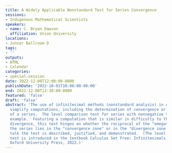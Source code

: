 ```yaml
---
title: A Widely Applicable Nonstandard Test for Series Convergence
sessions:
- Indigenous Mathematical Scientists
speakers:
- name: C. Bryan Dawson
  affiliation: Union University
locations:
- Junior Ballroom D
tags:
- ''
outputs:
- HTML
- Calendar
categories:
- special-session
date: 2022-12-08T12:00:00-0800
publishDate: '2022-10-01T10:00:00-08:00'
end: 2022-12-08T12:30:00-0800
featured: 'false'
draft: 'false'
abstract: 'The use of infinitesimal methods (nonstandard analysis) in calculus can
  simplify computations, including the determination of convergence or divergence
  of a series.  The level comparison test for series with nonnegative terms is an
  example.  Featuring a computation that is similar in difficulty to the test for
  divergence, this test hinges on whether the reciprocal of the "omegath" term of
  the series lies in the "convergence zone" or in the "divergence zone."  In this
  talk the test is described, justified, and demonstrated.  (The level comparison
  test is introduced in the textbook Calculus Set Free: Infinitesimals to the Rescue,
  Oxford University Press, 2022.)'
---
```


